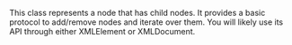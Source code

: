 This class represents a node that has child nodes. It provides a basic protocol to add/remove nodes and iterate over them. You will likely use its API through either XMLElement or XMLDocument.